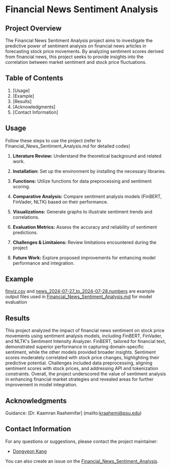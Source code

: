 # Financial News Sentiment Analysis

## Project Overview

The Financial News Sentiment Analysis project aims to investigate the predictive power of sentiment analysis on financial news articles in forecasting stock price movements.
By analyzing sentiment scores derived from financial news, this project seeks to provide insights into the correlation between market sentiment and stock price fluctuations.

## Table of Contents

1. [Usage]
2. [Example]
3. [Results]
4. [Acknowledgments]
5. [Contact Information]

## Usage

Follow these steps to use the project (refer to Financial_News_Sentiment_Analysis.md for detailed codes)

1. **Literature Review:** Understand the theoretical background and related work.  

2. **Installation:** Set up the environment by installing the necessary libraries. 

3. **Functions:** Utilize functions for data preprocessing and sentiment scoring. 

4. **Comparative Analysis:** Compare sentiment analysis models (FinBERT, FinVader, NLTK) based on their performance. 

5. **Visualizations:** Generate graphs to illustrate sentiment trends and correlations. 

6. **Evaluation Metrics:** Assess the accuracy and reliability of sentiment predictions.  

7. **Challenges & Limitaions:** Review limitations encountered during the project

8. **Future Work:** Explore proposed improvements for enhancing model performance and integration.

## Example
[finviz.csv](https://github.com/eastkite00/Financial_News_Sentiment_Analysis/blob/main/finviz.csv) and [news_2024-07-27_to_2024-07-28.numbers](https://github.com/eastkite00/Financial_News_Sentiment_Analysis/blob/main/news_2024-07-27_to_2024-07-28.numbers) are example output files used in [Financial_News_Sentiment_Analysis.md](https://github.com/eastkite00/Financial_News_Sentiment_Analysis/blob/main/Finanacial_News_Sentiment_Analysis.md) for model evaluation

## Results
This project analyzed the impact of financial news sentiment on stock price movements using sentiment analysis models, including FinBERT, FinVader, and NLTK's Sentiment Intensity Analyzer. FinBERT, tailored for financial text, demonstrated superior performance in capturing domain-specific sentiment, while the other models provided broader insights. Sentiment scores moderately correlated with stock price changes, highlighting their predictive potential. Challenges included data preprocessing, aligning sentiment scores with stock prices, and addressing API and tokenization constraints. Overall, the project underscored the value of sentiment analysis in enhancing financial market strategies and revealed areas for further improvement in model integration.

## Acknowledgments
Guidance: [Dr. Kaamran Raahemifar] (mailto:kraahemi@psu.edu)

## Contact Information

For any questions or suggestions, please contact the project maintainer:

- [Dongyeon Kang](mailto:danny379k@gmail.com)

You can also create an issue on the [Financial_News_Sentiment_Analysis](https://github.com/eastkite00/Financial_News_Sentiment_Analysis/issues).
